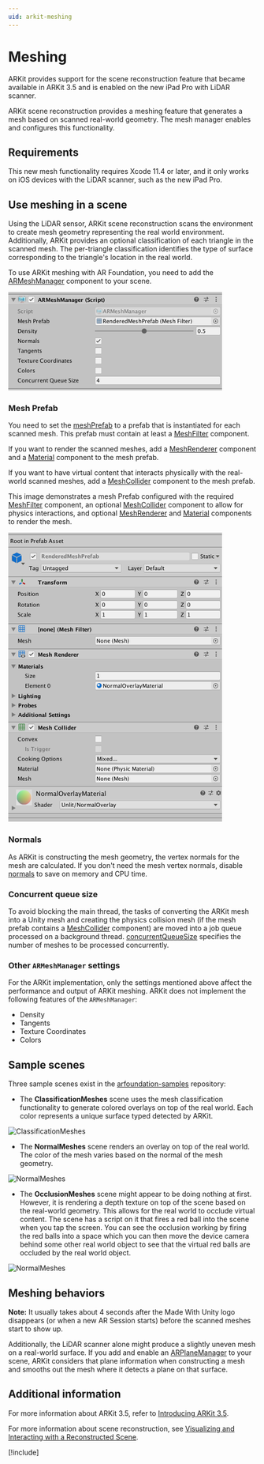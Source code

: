 ```yaml
---
uid: arkit-meshing
---
```

# Meshing

ARKit provides support for the scene reconstruction feature that became available in ARKit 3.5 and is enabled on the new iPad Pro with LiDAR scanner.

ARKit scene reconstruction provides a meshing feature that generates a mesh based on scanned real-world geometry. The mesh manager enables and configures this functionality.

## Requirements

This new mesh functionality requires Xcode 11.4 or later, and it only works on iOS devices with the LiDAR scanner, such as the new iPad Pro.

## Use meshing in a scene

Using the LiDAR sensor, ARKit scene reconstruction scans the environment to create mesh geometry representing the real world environment. Additionally, ARKit provides an optional classification of each triangle in the scanned mesh. The per-triangle classification identifies the type of surface corresponding to the triangle's location in the real world.

To use ARKit meshing with AR Foundation, you need to add the [ARMeshManager](xref:UnityEngine.XR.ARFoundation.ARMeshManager) component to your scene.

![ARFoundation ARMeshManager component](images/arfoundation-mesh-manager.png)

### Mesh Prefab

You need to set the [meshPrefab](xref:UnityEngine.XR.ARFoundation.ARMeshManager.meshPrefab) to a prefab that is instantiated for each scanned mesh. This prefab must contain at least a [MeshFilter](xref:UnityEngine.MeshFilter) component.

If you want to render the scanned meshes, add a [MeshRenderer](xref:UnityEngine.MeshRenderer) component and a [Material](xref:UnityEngine.Material) component to the mesh prefab.

If you want to have virtual content that interacts physically with the real-world scanned meshes, add a [MeshCollider](xref:UnityEngine.MeshCollider) component to the mesh prefab.

This image demonstrates a mesh Prefab configured with the required [MeshFilter](xref:UnityEngine.MeshFilter) component, an optional [MeshCollider](xref:UnityEngine.MeshCollider) component to allow for physics interactions, and optional [MeshRenderer](xref:UnityEngine.MeshRenderer) and [Material](xref:UnityEngine.Material) components to render the mesh.

![Mesh prefab example](images/arfoundation-mesh-prefab.png)

### Normals

As ARKit is constructing the mesh geometry, the vertex normals for the mesh are calculated. If you don't need the mesh vertex normals, disable [normals](xref:UnityEngine.XR.ARFoundation.ARMeshManager.normals) to save on memory and CPU time.

### Concurrent queue size

To avoid blocking the main thread, the tasks of converting the ARKit mesh into a Unity mesh and creating the physics collision mesh (if the mesh prefab contains a [MeshCollider](xref:UnityEngine.MeshCollider) component) are moved into a job queue processed on a background thread. [concurrentQueueSize](xref:UnityEngine.XR.ARFoundation.ARMeshManager.concurrentQueueSize) specifies the number of meshes to be processed concurrently.

### Other `ARMeshManager` settings

For the ARKit implementation, only the settings mentioned above affect the performance and output of ARKit meshing. ARKit does not implement the following features of the `ARMeshManager`:

- Density
- Tangents
- Texture Coordinates
- Colors

## Sample scenes

Three sample scenes exist in the [arfoundation-samples](https://github.com/Unity-Technologies/arfoundation-samples) repository:

- The **ClassificationMeshes** scene uses the mesh classification functionality to generate colored overlays on top of the real world. Each color represents a unique surface typed detected by ARKit.

![ClassificationMeshes](images/arfoundation-arkit-classified-meshing.gif)

- The **NormalMeshes** scene renders an overlay on top of the real world. The color of the mesh varies based on the normal of the mesh geometry.

![NormalMeshes](images/arfoundation-arkit-normal-meshing.gif)

- The **OcclusionMeshes** scene might appear to be doing nothing at first. However, it is rendering a depth texture on top of the scene based on the real-world geometry. This allows for the real world to occlude virtual content. The scene has a script on it that fires a red ball into the scene when you tap the screen. You can see the occlusion working by firing the red balls into a space which you can then move the device camera behind some other real world object to see that the virtual red balls are occluded by the real world object.

![NormalMeshes](images/arfoundation-arkit-occlusion-meshing.gif)

## Meshing behaviors

**Note:** It usually takes about 4 seconds after the Made With Unity logo disappears (or when a new AR Session starts) before the scanned meshes start to show up.

Additionally, the LiDAR scanner alone might produce a slightly uneven mesh on a real-world surface. If you add and enable an [ARPlaneManager](xref:UnityEngine.XR.ARFoundation.ARPlaneManager) to your scene, ARKit considers that plane information when constructing a mesh and smooths out the mesh where it detects a plane on that surface.

## Additional information

For more information about ARKit 3.5, refer to [Introducing ARKit 3.5](https://developer.apple.com/augmented-reality/arkit/).

For more information about scene reconstruction, see [Visualizing and Interacting with a Reconstructed Scene](https://developer.apple.com/documentation/arkit/world_tracking/visualizing_and_interacting_with_a_reconstructed_scene?language=objc).

[!include[](snippets/apple-arkit-trademark.md)]
